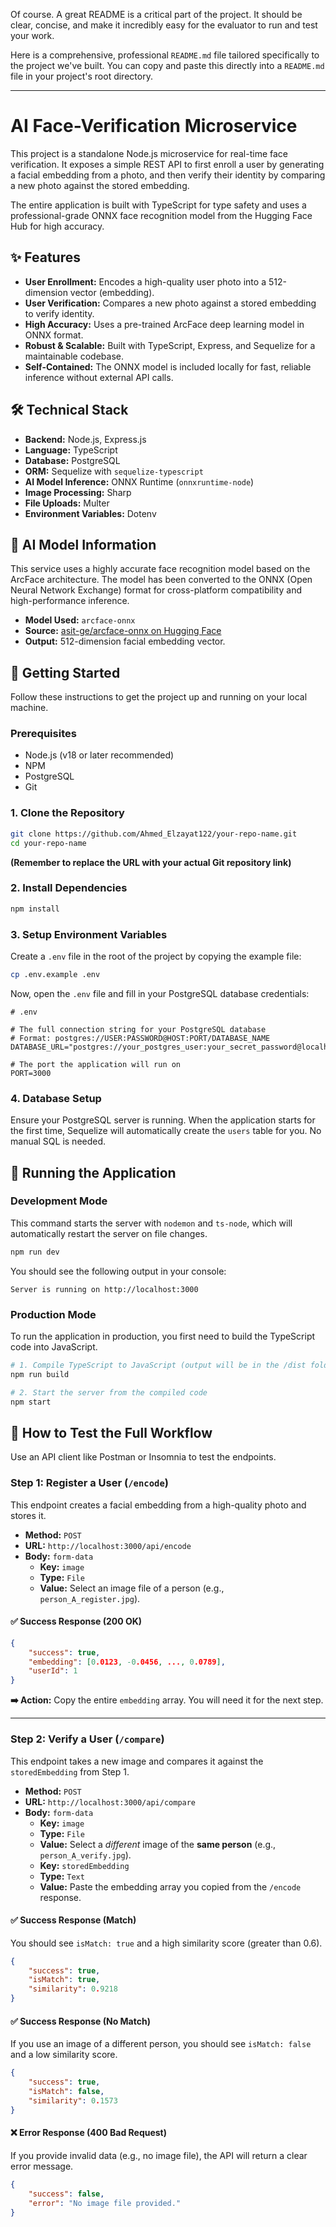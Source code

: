 Of course. A great README is a critical part of the project. It should be clear, concise, and make it incredibly easy for the evaluator to run and test your work.

Here is a comprehensive, professional `README.md` file tailored specifically to the project we've built. You can copy and paste this directly into a `README.md` file in your project's root directory.

---

# AI Face-Verification Microservice

This project is a standalone Node.js microservice for real-time face verification. It exposes a simple REST API to first enroll a user by generating a facial embedding from a photo, and then verify their identity by comparing a new photo against the stored embedding.

The entire application is built with TypeScript for type safety and uses a professional-grade ONNX face recognition model from the Hugging Face Hub for high accuracy.

## ✨ Features

-   **User Enrollment:** Encodes a high-quality user photo into a 512-dimension vector (embedding).
-   **User Verification:** Compares a new photo against a stored embedding to verify identity.
-   **High Accuracy:** Uses a pre-trained ArcFace deep learning model in ONNX format.
-   **Robust & Scalable:** Built with TypeScript, Express, and Sequelize for a maintainable codebase.
-   **Self-Contained:** The ONNX model is included locally for fast, reliable inference without external API calls.

## 🛠️ Technical Stack

-   **Backend:** Node.js, Express.js
-   **Language:** TypeScript
-   **Database:** PostgreSQL
-   **ORM:** Sequelize with `sequelize-typescript`
-   **AI Model Inference:** ONNX Runtime (`onnxruntime-node`)
-   **Image Processing:** Sharp
-   **File Uploads:** Multer
-   **Environment Variables:** Dotenv

## 🤖 AI Model Information

This service uses a highly accurate face recognition model based on the ArcFace architecture. The model has been converted to the ONNX (Open Neural Network Exchange) format for cross-platform compatibility and high-performance inference.

-   **Model Used:** `arcface-onnx`
-   **Source:** [asit-ge/arcface-onnx on Hugging Face](https://huggingface.co/garavv/arcface-onnx)
-   **Output:** 512-dimension facial embedding vector.

## 🚀 Getting Started

Follow these instructions to get the project up and running on your local machine.

### Prerequisites

-   Node.js (v18 or later recommended)
-   NPM
-   PostgreSQL
-   Git

### 1. Clone the Repository

```bash
git clone https://github.com/Ahmed_Elzayat122/your-repo-name.git
cd your-repo-name
```

**(Remember to replace the URL with your actual Git repository link)**

### 2. Install Dependencies

```bash
npm install
```

### 3. Setup Environment Variables

Create a `.env` file in the root of the project by copying the example file:

```bash
cp .env.example .env
```

Now, open the `.env` file and fill in your PostgreSQL database credentials:

```env
# .env

# The full connection string for your PostgreSQL database
# Format: postgres://USER:PASSWORD@HOST:PORT/DATABASE_NAME
DATABASE_URL="postgres://your_postgres_user:your_secret_password@localhost:5432/face_verification"

# The port the application will run on
PORT=3000
```

### 4. Database Setup

Ensure your PostgreSQL server is running. When the application starts for the first time, Sequelize will automatically create the `users` table for you. No manual SQL is needed.

## 🏃 Running the Application

### Development Mode

This command starts the server with `nodemon` and `ts-node`, which will automatically restart the server on file changes.

```bash
npm run dev
```

You should see the following output in your console:

```
Server is running on http://localhost:3000
```

### Production Mode

To run the application in production, you first need to build the TypeScript code into JavaScript.

```bash
# 1. Compile TypeScript to JavaScript (output will be in the /dist folder)
npm run build

# 2. Start the server from the compiled code
npm start
```

## 🧪 How to Test the Full Workflow

Use an API client like Postman or Insomnia to test the endpoints.

### Step 1: Register a User (`/encode`)

This endpoint creates a facial embedding from a high-quality photo and stores it.

-   **Method:** `POST`
-   **URL:** `http://localhost:3000/api/encode`
-   **Body:** `form-data`
    -   **Key:** `image`
    -   **Type:** `File`
    -   **Value:** Select an image file of a person (e.g., `person_A_register.jpg`).

#### ✅ Success Response (200 OK)

```json
{
    "success": true,
    "embedding": [0.0123, -0.0456, ..., 0.0789],
    "userId": 1
}
```

**➡️ Action:** Copy the entire `embedding` array. You will need it for the next step.

---

### Step 2: Verify a User (`/compare`)

This endpoint takes a new image and compares it against the `storedEmbedding` from Step 1.

-   **Method:** `POST`
-   **URL:** `http://localhost:3000/api/compare`
-   **Body:** `form-data`
    -   **Key:** `image`
    -   **Type:** `File`
    -   **Value:** Select a _different_ image of the **same person** (e.g., `person_A_verify.jpg`).
    -   **Key:** `storedEmbedding`
    -   **Type:** `Text`
    -   **Value:** Paste the embedding array you copied from the `/encode` response.

#### ✅ Success Response (Match)

You should see `isMatch: true` and a high similarity score (greater than 0.6).

```json
{
    "success": true,
    "isMatch": true,
    "similarity": 0.9218
}
```

#### ✅ Success Response (No Match)

If you use an image of a different person, you should see `isMatch: false` and a low similarity score.

```json
{
    "success": true,
    "isMatch": false,
    "similarity": 0.1573
}
```

#### ❌ Error Response (400 Bad Request)

If you provide invalid data (e.g., no image file), the API will return a clear error message.

```json
{
    "success": false,
    "error": "No image file provided."
}
```

